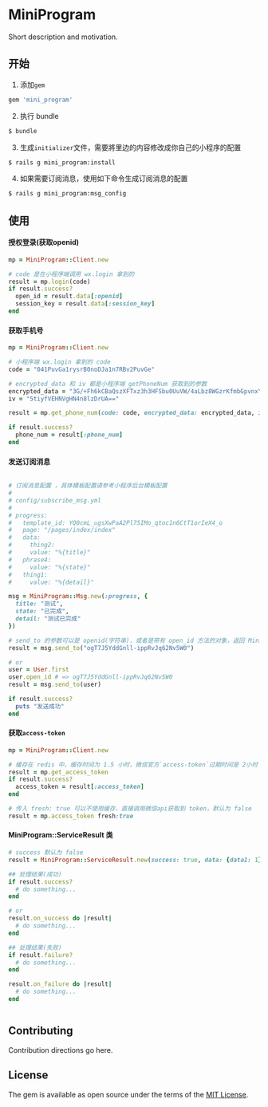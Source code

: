# MiniProgram
Short description and motivation.

## 开始

1. 添加`gem` 
```ruby
gem 'mini_program'
```

2. 执行 bundle 
```bash
$ bundle
```

3. 生成`initializer`文件，需要將里边的内容修改成你自己的小程序的配置
```bash
$ rails g mini_program:install
```

4. 如果需要订阅消息，使用如下命令生成订阅消息的配置
```bash
$ rails g mini_program:msg_config
```

## 使用

#### 授权登录(获取openid)
```ruby
mp = MiniProgram::Client.new

# code 是在小程序端调用 wx.login 拿到的
result = mp.login(code)
if result.success?
  open_id = result.data[:openid]
  session_key = result.data[:session_key]
end
```

#### 获取手机号
```ruby
mp = MiniProgram::Client.new 

# 小程序端 wx.login 拿到的 code
code = "041PuvGa1rysrB0noDJa1n7RBv2PuvGe"

# encrypted_data 和 iv 都是小程序端 getPhoneNum 获取到的参数
encrypted_data = "3G/+Fh6kCBaQszXFTxz3h3HFSbu0UuVW/4aLbz8WGzrKfmbGpvnxYHAa4QrKXJvHpB++3ogOYoU6iiG+1HW18Lkt9qEJE9GyRw5OnuXSjTnUIPSRROT3sxeAYnT1kf4ngTAfrD3f4TFtLXkRIrrc1MzSqx/LV8iXA8Lu5Y+7kZx26eulz3yVrlXDH3BOIX6zcGOeprsK5XzDx2ltmf3j5w=="
iv = "5tiyfVEHNVgHN4n8lzDrUA=="

result = mp.get_phone_num(code: code, encrypted_data: encrypted_data, iv: iv)

if result.success?
  phone_num = result[:phone_num]
end

```

#### 发送订阅消息
```ruby

# 订阅消息配置 ，具体模板配置请参考小程序后台模板配置
# 
# config/subscribe_msg.yml
# 
# progress:
#   template_id: YQ0cmL_ugsXwPaA2Pl75IMo_qtoc1n6CtT1orIeX4_o
#   page: "/pages/index/index"
#   data:
#     thing2:
#     value: "%{title}"
#   phrase4:
#     value: "%{state}"
#   thing1:
#     value: "%{detail}"

msg = MiniProgram::Msg.new(:progress, {
  title: "测试",
  state: "已完成",
  detail: "测试已完成"
})

# send_to 的参数可以是 openid(字符串)，或者是带有 open_id 方法的对象，返回 MiniProgram::ServiceResult
result = msg.send_to("ogT7J5YddGnll-ippRvJq62Nv5W0")

# or
user = User.first
user.open_id # => ogT7J5YddGnll-ippRvJq62Nv5W0
result = msg.send_to(user)

if result.success?
  puts "发送成功"
end

```

#### 获取`access-token`
```ruby
mp = MiniProgram::Client.new

# 缓存在 redis 中，缓存时间为 1.5 小时，微信官方`access-token`过期时间是 2小时
result = mp.get_access_token
if result.success?
  access_token = result[:access_token]
end

# 传入 fresh: true 可以不使用缓存，直接调用微信api获取到 token，默认为 false
result = mp.access_token fresh:true
```

#### MiniProgram::ServiceResult 类
```ruby
# success 默认为 false
result = MiniProgram::ServiceResult.new(success: true, data: {data1: 1})

## 处理结果(成功)
if result.success?
  # do something...
end

# or
result.on_success do |result|
  # do something...
end

## 处理结果(失败)
if result.failure?
  # do something...
end

result.on_failure do |result|
  # do something...
end



```

## Contributing
Contribution directions go here.

## License
The gem is available as open source under the terms of the [MIT License](https://opensource.org/licenses/MIT).
